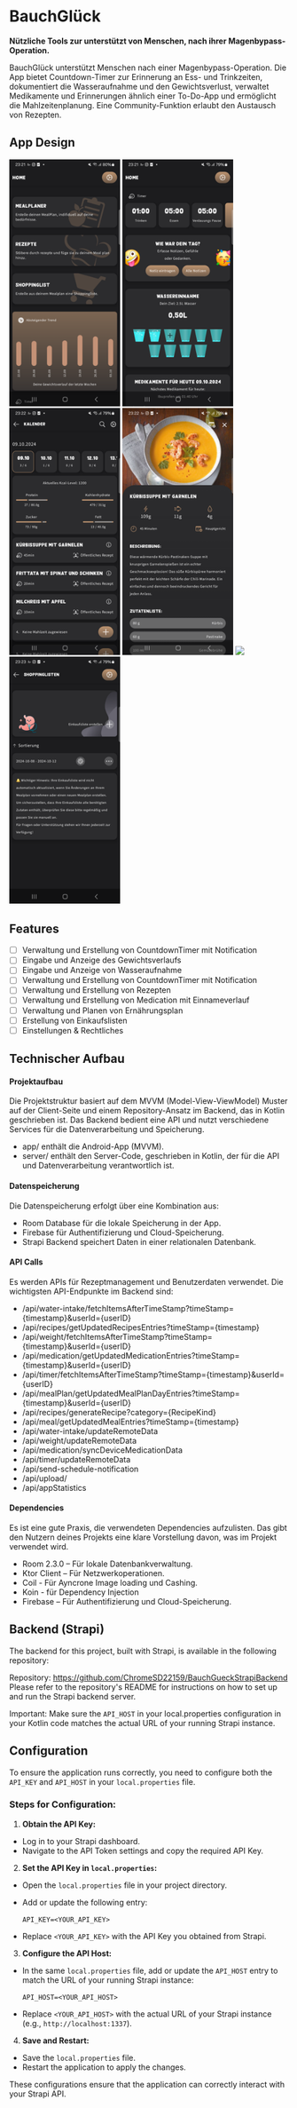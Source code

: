 # BauchGlück

**Nützliche Tools zur unterstützt von Menschen, nach ihrer Magenbypass-Operation.**

BauchGlück unterstützt Menschen nach einer Magenbypass-Operation. Die App bietet Countdown-Timer zur Erinnerung an Ess- und Trinkzeiten, dokumentiert die Wasseraufnahme und den Gewichtsverlust, verwaltet Medikamente und Erinnerungen ähnlich einer To-Do-App und ermöglicht die Mahlzeitenplanung. Eine Community-Funktion erlaubt den Austausch von Rezepten.

## App Design
<p>
  <img src="./images/screen_home.png" width="200">
  <img src="./images/screen_home1.png" width="200">
  <img src="./images/screen_mealplan.png" width="200">
    <img src="./images/screen_recipe.png" width="200">
  <img src="./images/screen_recipe_categories.png" width="200">
  <img src="./images/screen_shoppinglist.png" width="200">
</p>

## Features
- [ ] Verwaltung und Erstellung von CountdownTimer mit Notification
- [ ] Eingabe und Anzeige des Gewichtsverlaufs
- [ ] Eingabe und Anzeige von Wasseraufnahme
- [ ] Verwaltung und Erstellung von CountdownTimer mit Notification
- [ ] Verwaltung und Erstellung von Rezepten
- [ ] Verwaltung und Erstellung von Medication mit Einnameverlauf
- [ ] Verwaltung und Planen von Ernährungsplan
- [ ] Erstellung von Einkaufslisten
- [ ] Einstellungen & Rechtliches

## Technischer Aufbau

#### Projektaufbau
Die Projektstruktur basiert auf dem MVVM (Model-View-ViewModel) Muster auf der Client-Seite und einem Repository-Ansatz im Backend, das in Kotlin geschrieben ist. Das Backend bedient eine API und nutzt verschiedene Services für die Datenverarbeitung und Speicherung.

- app/ enthält die Android-App (MVVM).
- server/ enthält den Server-Code, geschrieben in Kotlin, der für die API und Datenverarbeitung verantwortlich ist.


#### Datenspeicherung
Die Datenspeicherung erfolgt über eine Kombination aus:

- Room Database für die lokale Speicherung in der App.
- Firebase für Authentifizierung und Cloud-Speicherung.
- Strapi Backend speichert Daten in einer relationalen Datenbank.

#### API Calls
Es werden APIs für Rezeptmanagement und Benutzerdaten verwendet. Die wichtigsten API-Endpunkte im Backend sind:

- /api/water-intake/fetchItemsAfterTimeStamp?timeStamp={timestamp}&userId={userID}
- /api/recipes/getUpdatedRecipesEntries?timeStamp={timestamp}
- /api/weight/fetchItemsAfterTimeStamp?timeStamp={timestamp}&userId={userID}
- /api/medication/getUpdatedMedicationEntries?timeStamp={timestamp}&userId={userID}
- /api/timer/fetchItemsAfterTimeStamp?timeStamp={timestamp}&userId={userID}
- /api/mealPlan/getUpdatedMealPlanDayEntries?timeStamp={timestamp}&userId={userID}
- /api/recipes/generateRecipe?category={RecipeKind}
- /api/meal/getUpdatedMealEntries?timeStamp={timestamp}
- /api/water-intake/updateRemoteData
- /api/weight/updateRemoteData
- /api/medication/syncDeviceMedicationData
- /api/timer/updateRemoteData
- /api/send-schedule-notification
- /api/upload/
- /api/appStatistics

#### Dependencies
Es ist eine gute Praxis, die verwendeten Dependencies aufzulisten. Das gibt den Nutzern deines Projekts eine klare Vorstellung davon, was im Projekt verwendet wird.
- Room 2.3.0 – Für lokale Datenbankverwaltung.
- Ktor Client – Für Netzwerkoperationen.
- Coil - Für Ayncrone Image loading und Cashing.
- Koin - für Dependency Injection
- Firebase – Für Authentifizierung und Cloud-Speicherung.


## Backend (Strapi)
The backend for this project, built with Strapi, is available in the following repository:

Repository: https://github.com/ChromeSD22159/BauchGueckStrapiBackend
Please refer to the repository's README for instructions on how to set up and run the Strapi backend server.

Important: Make sure the `API_HOST` in your local.properties configuration in your Kotlin code matches the actual URL of your running Strapi instance.

## Configuration

To ensure the application runs correctly, you need to configure both the `API_KEY` and `API_HOST` in your `local.properties` file.

### Steps for Configuration:

1. **Obtain the API Key:**
  - Log in to your Strapi dashboard.
  - Navigate to the API Token settings and copy the required API Key.

2. **Set the API Key in `local.properties`:**
  - Open the `local.properties` file in your project directory.
  - Add or update the following entry:

    ```properties
    API_KEY=<YOUR_API_KEY>
    ```

  - Replace `<YOUR_API_KEY>` with the API Key you obtained from Strapi.

3. **Configure the API Host:**
  - In the same `local.properties` file, add or update the `API_HOST` entry to match the URL of your running Strapi instance:

    ```properties
    API_HOST=<YOUR_API_HOST>
    ```

  - Replace `<YOUR_API_HOST>` with the actual URL of your Strapi instance (e.g., `http://localhost:1337`).

4. **Save and Restart:**
  - Save the `local.properties` file.
  - Restart the application to apply the changes.

These configurations ensure that the application can correctly interact with your Strapi API.